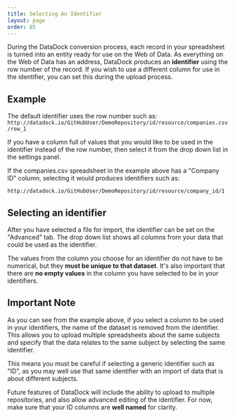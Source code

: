 ```yaml
---
title: Selecting An Identifier
layout: page
order: 85
---
```


During the DataDock conversion process, each record in your spreadsheet is turned into an entity ready for use on the Web of Data. As everything on the Web of Data has an address, DataDock produces an **identifier** using the row number of the record. If you wish to use a different column for use in the identifier, you can set this during the upload process.

## Example

The default identifier uses the row number such as:
 `http://datadock.io/GitHubUser/DemoRepository/id/resource/companies.csv/row_1`
 
If you have a column full of values that you would like to be used in the identifier instead of the row number, then select it from the drop down list in the settings panel. 
  
 If the companies.csv spreadsheet in the example above has a "Company ID" column, selecting it would produces identifiers such as:
  
 `http://datadock.io/GitHubUser/DemoRepository/id/resource/company_id/1`
 
## Selecting an identifier
 
 After you have selected a file for import, the identifier can be set on the "Advanced" tab. The drop down list shows all columns from your data that could be used as the identifier. 
 
 The values from the column you choose for an identifier do not have to be numerical, but they **must be unique to that dataset**. It's also important that there are **no empty values** in the column you have selected to be in your identifiers. 
 
## Important Note
 
 As you can see from the example above, if you select a column to be used in your identifiers, the name of the dataset is removed from the identifier. This allows you to upload multiple spreadsheets about the same subjects and specify that the data relates to the same subject by selecting the same identifier.
 
 This means you must be careful if selecting a generic identifier such as "ID", as you may well use that same identifier with an import of data that is about different subjects.
 
 Future features of DataDock will include the ability to upload to multiple repositories, and also allow advanced editing of the identifier. For now, make sure that your ID columns are **well named** for clarity.